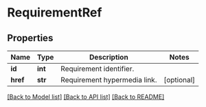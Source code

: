 # RequirementRef

## Properties
Name | Type | Description | Notes
------------ | ------------- | ------------- | -------------
**id** | **int** | Requirement identifier. | 
**href** | **str** | Requirement hypermedia link. | [optional] 

[[Back to Model list]](../README.md#documentation-for-models) [[Back to API list]](../README.md#documentation-for-api-endpoints) [[Back to README]](../README.md)

